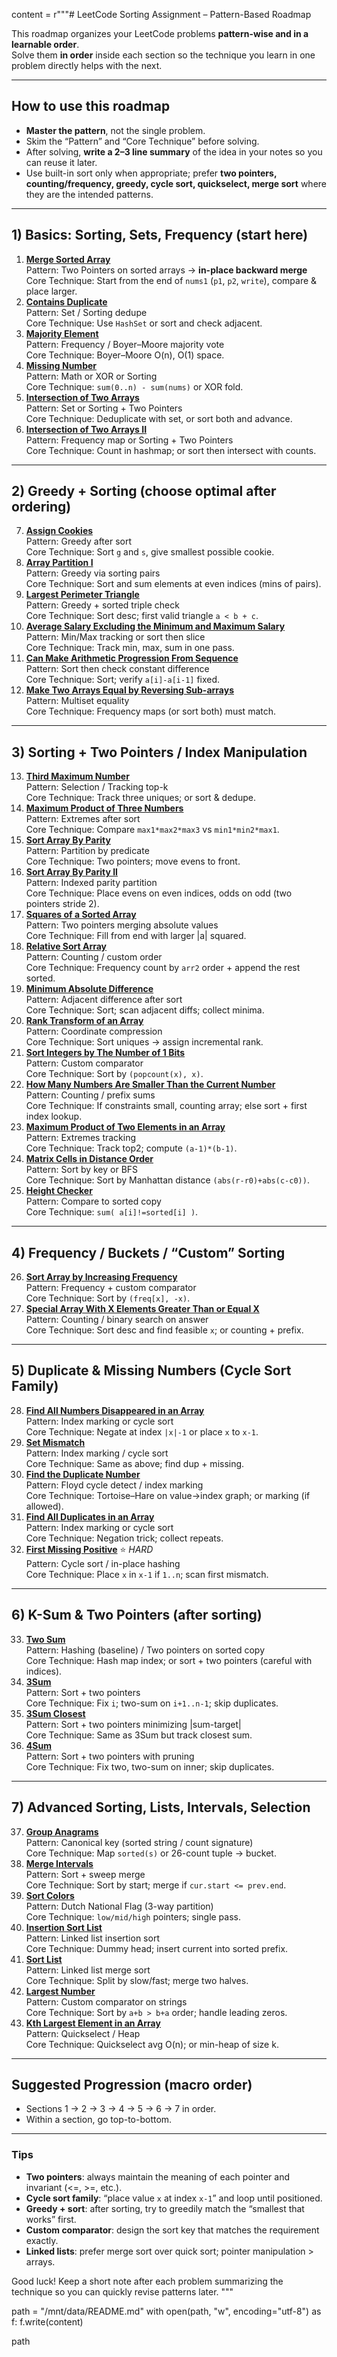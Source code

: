 

content = r"""# LeetCode Sorting Assignment – Pattern-Based Roadmap

This roadmap organizes your LeetCode problems **pattern-wise and in a learnable order**.  
Solve them **in order** inside each section so the technique you learn in one problem directly helps with the next.

---

## How to use this roadmap
- **Master the pattern**, not the single problem.
- Skim the “Pattern” and “Core Technique” before solving.
- After solving, **write a 2–3 line summary** of the idea in your notes so you can reuse it later.
- Use built-in sort only when appropriate; prefer **two pointers, counting/frequency, greedy, cycle sort, quickselect, merge sort** where they are the intended patterns.

---

## 1) Basics: Sorting, Sets, Frequency (start here)
1. **[Merge Sorted Array](https://leetcode.com/problems/merge-sorted-array/)**  
   Pattern: Two Pointers on sorted arrays → **in-place backward merge**  
   Core Technique: Start from the end of `nums1` (`p1`, `p2`, `write`), compare & place larger.
2. **[Contains Duplicate](https://leetcode.com/problems/contains-duplicate/)**  
   Pattern: Set / Sorting dedupe  
   Core Technique: Use `HashSet` or sort and check adjacent.
3. **[Majority Element](https://leetcode.com/problems/majority-element/)**  
   Pattern: Frequency / Boyer–Moore majority vote  
   Core Technique: Boyer–Moore O(n), O(1) space.
4. **[Missing Number](https://leetcode.com/problems/missing-number/)**  
   Pattern: Math or XOR or Sorting  
   Core Technique: `sum(0..n) - sum(nums)` or XOR fold.
5. **[Intersection of Two Arrays](https://leetcode.com/problems/intersection-of-two-arrays/)**  
   Pattern: Set or Sorting + Two Pointers  
   Core Technique: Deduplicate with set, or sort both and advance.
6. **[Intersection of Two Arrays II](https://leetcode.com/problems/intersection-of-two-arrays-ii/)**  
   Pattern: Frequency map or Sorting + Two Pointers  
   Core Technique: Count in hashmap; or sort then intersect with counts.

---

## 2) Greedy + Sorting (choose optimal after ordering)
7. **[Assign Cookies](https://leetcode.com/problems/assign-cookies/)**  
   Pattern: Greedy after sort  
   Core Technique: Sort `g` and `s`, give smallest possible cookie.
8. **[Array Partition I](https://leetcode.com/problems/array-partition-i/)**  
   Pattern: Greedy via sorting pairs  
   Core Technique: Sort and sum elements at even indices (mins of pairs).
9. **[Largest Perimeter Triangle](https://leetcode.com/problems/largest-perimeter-triangle/)**  
   Pattern: Greedy + sorted triple check  
   Core Technique: Sort desc; first valid triangle `a < b + c`.
10. **[Average Salary Excluding the Minimum and Maximum Salary](https://leetcode.com/problems/average-salary-excluding-the-minimum-and-maximum-salary/)**  
    Pattern: Min/Max tracking or sort then slice  
    Core Technique: Track min, max, sum in one pass.
11. **[Can Make Arithmetic Progression From Sequence](https://leetcode.com/problems/can-make-arithmetic-progression-from-sequence/)**  
    Pattern: Sort then check constant difference  
    Core Technique: Sort; verify `a[i]-a[i-1]` fixed.
12. **[Make Two Arrays Equal by Reversing Sub-arrays](https://leetcode.com/problems/make-two-arrays-equal-by-reversing-sub-arrays/)**  
    Pattern: Multiset equality  
    Core Technique: Frequency maps (or sort both) must match.

---

## 3) Sorting + Two Pointers / Index Manipulation
13. **[Third Maximum Number](https://leetcode.com/problems/third-maximum-number/)**  
    Pattern: Selection / Tracking top-k  
    Core Technique: Track three uniques; or sort & dedupe.
14. **[Maximum Product of Three Numbers](https://leetcode.com/problems/maximum-product-of-three-numbers/)**  
    Pattern: Extremes after sort  
    Core Technique: Compare `max1*max2*max3` vs `min1*min2*max1`.
15. **[Sort Array By Parity](https://leetcode.com/problems/sort-array-by-parity/)**  
    Pattern: Partition by predicate  
    Core Technique: Two pointers; move evens to front.
16. **[Sort Array By Parity II](https://leetcode.com/problems/sort-array-by-parity-ii/)**  
    Pattern: Indexed parity partition  
    Core Technique: Place evens on even indices, odds on odd (two pointers stride 2).
17. **[Squares of a Sorted Array](https://leetcode.com/problems/squares-of-a-sorted-array/)**  
    Pattern: Two pointers merging absolute values  
    Core Technique: Fill from end with larger |a| squared.
18. **[Relative Sort Array](https://leetcode.com/problems/relative-sort-array/)**  
    Pattern: Counting / custom order  
    Core Technique: Frequency count by `arr2` order + append the rest sorted.
19. **[Minimum Absolute Difference](https://leetcode.com/problems/minimum-absolute-difference/)**  
    Pattern: Adjacent difference after sort  
    Core Technique: Sort; scan adjacent diffs; collect minima.
20. **[Rank Transform of an Array](https://leetcode.com/problems/rank-transform-of-an-array/)**  
    Pattern: Coordinate compression  
    Core Technique: Sort uniques → assign incremental rank.
21. **[Sort Integers by The Number of 1 Bits](https://leetcode.com/problems/sort-integers-by-the-number-of-1-bits/)**  
    Pattern: Custom comparator  
    Core Technique: Sort by `(popcount(x), x)`.
22. **[How Many Numbers Are Smaller Than the Current Number](https://leetcode.com/problems/how-many-numbers-are-smaller-than-the-current-number/)**  
    Pattern: Counting / prefix sums  
    Core Technique: If constraints small, counting array; else sort + first index lookup.
23. **[Maximum Product of Two Elements in an Array](https://leetcode.com/problems/maximum-product-of-two-elements-in-an-array/)**  
    Pattern: Extremes tracking  
    Core Technique: Track top2; compute `(a-1)*(b-1)`.
24. **[Matrix Cells in Distance Order](https://leetcode.com/problems/matrix-cells-in-distance-order/)**  
    Pattern: Sort by key or BFS  
    Core Technique: Sort by Manhattan distance `(abs(r-r0)+abs(c-c0))`.
25. **[Height Checker](https://leetcode.com/problems/height-checker/)**  
    Pattern: Compare to sorted copy  
    Core Technique: `sum( a[i]!=sorted[i] )`.

---

## 4) Frequency / Buckets / “Custom” Sorting
26. **[Sort Array by Increasing Frequency](https://leetcode.com/problems/sort-array-by-increasing-frequency/)**  
    Pattern: Frequency + custom comparator  
    Core Technique: Sort by `(freq[x], -x)`.
27. **[Special Array With X Elements Greater Than or Equal X](https://leetcode.com/problems/special-array-with-x-elements-greater-than-or-equal-x/)**  
    Pattern: Counting / binary search on answer  
    Core Technique: Sort desc and find feasible `x`; or counting + prefix.

---

## 5) Duplicate & Missing Numbers (Cycle Sort Family)
28. **[Find All Numbers Disappeared in an Array](https://leetcode.com/problems/find-all-numbers-disappeared-in-an-array/)**  
    Pattern: Index marking or cycle sort  
    Core Technique: Negate at index `|x|-1` or place `x` to `x-1`.
29. **[Set Mismatch](https://leetcode.com/problems/set-mismatch/)**  
    Pattern: Index marking / cycle sort  
    Core Technique: Same as above; find dup + missing.
30. **[Find the Duplicate Number](https://leetcode.com/problems/find-the-duplicate-number/)**  
    Pattern: Floyd cycle detect / index marking  
    Core Technique: Tortoise–Hare on value→index graph; or marking (if allowed).
31. **[Find All Duplicates in an Array](https://leetcode.com/problems/find-all-duplicates-in-an-array/)**  
    Pattern: Index marking or cycle sort  
    Core Technique: Negation trick; collect repeats.
32. **[First Missing Positive](https://leetcode.com/problems/first-missing-positive/)** ⭐ *HARD*  
    Pattern: Cycle sort / in-place hashing  
    Core Technique: Place `x` in `x-1` if `1..n`; scan first mismatch.

---

## 6) K-Sum & Two Pointers (after sorting)
33. **[Two Sum](https://leetcode.com/problems/two-sum/)**  
    Pattern: Hashing (baseline) / Two pointers on sorted copy  
    Core Technique: Hash map index; or sort + two pointers (careful with indices).
34. **[3Sum](https://leetcode.com/problems/3sum/)**  
    Pattern: Sort + two pointers  
    Core Technique: Fix `i`; two-sum on `i+1..n-1`; skip duplicates.
35. **[3Sum Closest](https://leetcode.com/problems/3sum-closest/)**  
    Pattern: Sort + two pointers minimizing |sum-target|  
    Core Technique: Same as 3Sum but track closest sum.
36. **[4Sum](https://leetcode.com/problems/4sum/)**  
    Pattern: Sort + two pointers with pruning  
    Core Technique: Fix two, two-sum on inner; skip duplicates.

---

## 7) Advanced Sorting, Lists, Intervals, Selection
37. **[Group Anagrams](https://leetcode.com/problems/group-anagrams/)**  
    Pattern: Canonical key (sorted string / count signature)  
    Core Technique: Map `sorted(s)` or 26-count tuple → bucket.
38. **[Merge Intervals](https://leetcode.com/problems/merge-intervals/)**  
    Pattern: Sort + sweep merge  
    Core Technique: Sort by start; merge if `cur.start <= prev.end`.
39. **[Sort Colors](https://leetcode.com/problems/sort-colors/)**  
    Pattern: Dutch National Flag (3-way partition)  
    Core Technique: `low/mid/high` pointers; single pass.
40. **[Insertion Sort List](https://leetcode.com/problems/insertion-sort-list/)**  
    Pattern: Linked list insertion sort  
    Core Technique: Dummy head; insert current into sorted prefix.
41. **[Sort List](https://leetcode.com/problems/sort-list/)**  
    Pattern: Linked list merge sort  
    Core Technique: Split by slow/fast; merge two halves.
42. **[Largest Number](https://leetcode.com/problems/largest-number/)**  
    Pattern: Custom comparator on strings  
    Core Technique: Sort by `a+b > b+a` order; handle leading zeros.
43. **[Kth Largest Element in an Array](https://leetcode.com/problems/kth-largest-element-in-an-array/)**  
    Pattern: Quickselect / Heap  
    Core Technique: Quickselect avg O(n); or min-heap of size k.

---

## Suggested Progression (macro order)
- Sections 1 → 2 → 3 → 4 → 5 → 6 → 7 in order.
- Within a section, go top-to-bottom.

---

### Tips
- **Two pointers**: always maintain the meaning of each pointer and invariant (<=, >=, etc.).
- **Cycle sort family**: “place value `x` at index `x-1`” and loop until positioned.
- **Greedy + sort**: after sorting, try to greedily match the “smallest that works” first.
- **Custom comparator**: design the sort key that matches the requirement exactly.
- **Linked lists**: prefer merge sort over quick sort; pointer manipulation > arrays.

Good luck! Keep a short note after each problem summarizing the technique so you can quickly revise patterns later.
"""

path = "/mnt/data/README.md"
with open(path, "w", encoding="utf-8") as f:
    f.write(content)

path
